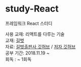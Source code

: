 # study-React
프레임워크 React 스터디

사용 교재: 리액트를 다루는 기술
<br>
교재: [길벗](http://www.gilbut.co.kr/)
<br>
자료: [길벗출판사 깃허브](http://github.com/gilbutITbook/006946) / [저자 깃허브](http:s//github.com/velopert/learning-react)
<br>
공부 기간: 2018.11.19 ~ 
<br>
회독 : ~ 1회독
